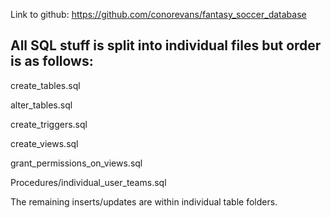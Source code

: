 Link to github: https://github.com/conorevans/fantasy_soccer_database

## All SQL stuff is split into individual files but order is as follows:

create_tables.sql

alter_tables.sql

create_triggers.sql

create_views.sql

grant_permissions_on_views.sql

Procedures/individual_user_teams.sql

The remaining inserts/updates are within individual table folders.